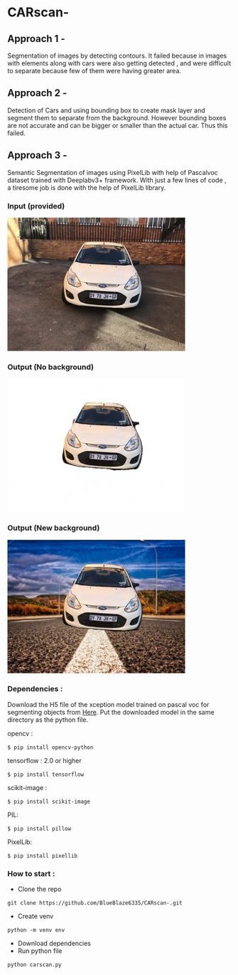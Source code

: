 # CARscan-

## Approach 1 - 

Segmentation of images by detecting contours. It failed because in images with elements along with cars were also getting detected , and were difficult to separate because few of them were having greater area.

## Approach 2 -

Detection of Cars and using bounding box to create mask layer and segment them to separate from the background. However bounding boxes are not accurate and can be bigger or smaller than the actual car. Thus this failed. 

## Approach 3 -

Semantic Segmentation of images using PixelLib with help of Pascalvoc dataset trained with Deeplabv3+ framework. With just a few lines of code , a tiresome job is done with the help of PixelLib library. 

### Input (provided)

<img src="assets/input/view1.jpeg" height="300px">

### Output (No background)

<img src="assets/sample_output/nobgview1.jpg" height="300px">

### Output (New background)

<img src="assets/sample_output/newbgview1.jpg" height="300px">


### Dependencies :

Download the H5 file of the xception model trained on pascal voc for segmenting objects from <a href="https://github.com/ayoolaolafenwa/PixelLib/releases/download/1.1/deeplabv3_xception_tf_dim_ordering_tf_kernels.h5">Here</a>.
Put the downloaded model in the same directory as the python file.

opencv :
```
$ pip install opencv-python
```
tensorflow : 2.0 or higher
```
$ pip install tensorflow
```
scikit-image :
```
$ pip install scikit-image
```
PIL:
```
$ pip install pillow
```
PixelLib:
```
$ pip install pixellib
```

### How to start :

* Clone the repo
```
git clone https://github.com/BlueBlaze6335/CARscan-.git
```
* Create venv
```
python -m venv env
```
* Download dependencies
* Run python file
```
python carscan.py
```


